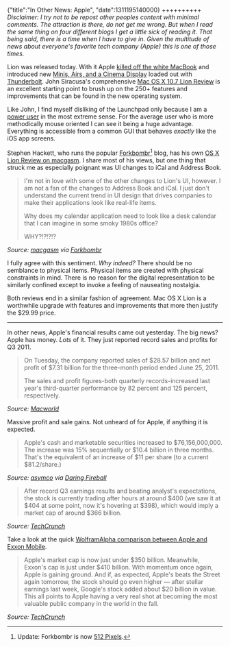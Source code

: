 {"title":"In Other News: Apple", "date":1311195140000}
++++++++++
*Disclaimer: I try not to be repost other peoples content with minimal comments. The attraction is there, do not get me wrong. But when I read the same thing on four different blogs I get a little sick of reading it. That being said, there is a time when I have to give in. Given the multitude of news about everyone's favorite tech company (Apple) this is one of those times.*

Lion was released today. With it Apple [killed off the white MacBook](http://arstechnica.com/apple/news/2011/07/sturdy-white-macbook-is-discontinued-in-wake-of-999-macbook-air.ars) and introduced new [Minis, Airs, and a Cinema Display](http://arstechnica.com/apple/news/2011/07/apple-intros-new-mac-mini-macbook-air-cinema-display-with-lion.ars) loaded out with [Thunderbolt](http://en.wikipedia.org/wiki/Thunderbolt_(interface)). John Siracusa's comprehensive [Mac OS X 10.7 Lion Review](http://arstechnica.com/apple/reviews/2011/07/mac-os-x-10-7.ars) is an excellent starting point to brush up on the 250+ features and improvements that can be found in the new operating system.

Like John, I find myself disliking of the Launchpad only because I am a [power user](http://en.wikipedia.org/wiki/Power_user) in the most extreme sense. For the average user who is more methodically mouse oriented I can see it being a huge advantage. Everything is accessible from a common GUI that behaves *exactly* like the iOS app screens.

Stephen Hackett, who runs the popular [Forkbombr](http://512pixels.net/)[^1] blog, has his own [OS X Lion Review on macgasm](http://www.macgasm.net/2011/07/19/lion-review/). I share most of his views, but one thing that struck me as especially poignant was UI changes to iCal and Address Book.

> I'm not in love with some of the other changes to Lion's UI, however. I am not a fan of the changes to Address Book and iCal.
> I just don't understand the current trend in UI design that drives companies to make their applications look
> like real-life items.
>
> Why does my calendar application need to look like a desk calendar that I can imagine in some smoky 1980s office?
>
> WHY?!?!?!?

<cite>Source: [macgasm](http://www.macgasm.net/2011/07/19/lion-review/) via [Forkbombr](http://512pixels.net/my-os-x-lion-review/)

I fully agree with this sentiment. *Why indeed?* There should be no semblance to physical items. Physical items are created with physical constraints in mind. There is no reason for the digital representation to be similarly confined except to invoke a feeling of nauseating nostalgia.

Both reviews end in a similar fashion of agreement. Mac OS X Lion is a worthwhile upgrade with features and improvements that more then justify the $29.99 price.

***

In other news, Apple's financial results came out yesterday. The big news? Apple has money. *Lots* of it. They just reported record sales and profits for Q3 2011.

> On Tuesday, the company reported sales of $28.57 billion and net profit of $7.31
> billion for the three-month period ended June 25, 2011.
>
>The sales and profit figures-both quarterly records-increased last year's third-quarter
> performance by 82 percent and 125 percent, respectively.

<cite>Source: [Macworld](http://www.macworld.com/article/161212/2011/07/apple_third_quarter_earnings.html)</cite>

Massive profit and sale gains. Not unheard of for Apple, if anything it is expected.

> Apple's cash and marketable securities increased to $76,156,000,000. The increase
> was 15% sequentially or $10.4 billion in three months. That's the equivalent of an
> increase of $11 per share (to a current $81.2/share.)

<cite>Source: [asymco](http://www.asymco.com/2011/07/20/a-princely-sum/) via [Daring Fireball](http://daringfireball.net/linked/2011/07/20/princely-sum)</cite>

> After record Q3 earnings results and beating analyst's expectations, the stock is
> currently trading after hours at around $400 (we saw it at $404 at some point, now
> it's hovering at $398), which would imply a market cap of around $366 billion.

<cite>Source: [TechCrunch](http://techcrunch.com/2011/07/19/apple-shoots-past-400-a-share-in-after-hours-trading/)</cite>

Take a look at the quick [WolframAlpha comparison between Apple and Exxon Mobile](http://www.wolframalpha.com/input/?i=apple+vs+exxon+mobile).

> Apple's market cap is now just under $350 billion. Meanwhile, Exxon's
> cap is just under $410 billion. With momentum once again, Apple is
> gaining ground. And if, as expected, Apple's beats the Street again
> tomorrow, the stock should go even higher &mdash; after stellar earnings
> last week, Google's stock added about $20 billion in value. This
> all points to Apple having a very real shot at becoming the most
> valuable public company in the world in the fall.

<cite>Source: [TechCrunch](http://techcrunch.com/2011/07/18/id-shut-it-down-and-give-money-back-to-investors/)</cite>

[^1]: Update: Forkbombr is now [512 Pixels](http://512pixels.net/).
